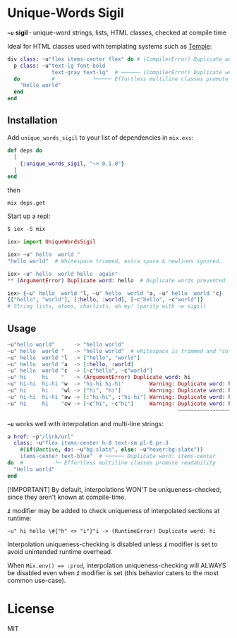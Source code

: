# Unique-Words Sigil

***`~u`*** **sigil ·** unique-word strings, lists, HTML classes, checked at compile time

Ideal for HTML classes used with templating systems such as [Temple](https://github.com/mhanberg/temple):

```elixir
div class: ~u"flex items-center flex" do # (CompilerError) Duplicate word: flex
  p class: ~u"text-lg font-bold
              text-gray text-lg"  # ────── (CompilerError) Duplicate word: text-lg
  do          #            └───── Effortless multiline classes promote readability
    "Hello world"
  end
end
```

## Installation

Add `unique_words_sigil` to your list of dependencies in `mix.exs`:

```elixir
def deps do
  [
    {:unique_words_sigil, "~> 0.1.0"}
  ]
end
```
then
```
mix deps.get
```
Start up a repl:
```elixir
$ iex -S mix

iex> import UniqueWordsSigil

iex> ~u" hello  world "
"hello world"  # Whitespace trimmed, extra space & newlines ignored.

iex> ~u" hello  world hello  again"
** (ArgumentError) Duplicate word: hello  # Duplicate words prevented ⚔️

iex> {~u" hello  world "l, ~u" hello  world "a, ~u" hello  world "c}
{["hello", "world"], [:hello, :world], [~c"hello", ~c"world"]}
# String lists, atoms, charlists, oh my! (parity with ~w sigil)
```

## Usage

```elixir
~u"hello world"      -> "hello world"
~u" hello  world "   -> "hello world"  # whitespace is trimmed and "collapsed"
~u" hello  world "l  -> ["hello", "world"]
~u" hello  world "a  -> [:hello, :world]
~u" hello  world "c  -> [~c"hello", ~c"world"]
~u" hi     hi    "   -> (ArgumentError) Duplicate word: hi
~u" hi-hi  hi-hi "w  -> "hi-hi hi-hi"        Warning: Duplicate word: hi-hi
~u" hi     hi    "wl -> ["hi", "hi"]         Warning: Duplicate word: hi
~u" hi-hi  hi-hi "aw -> [:"hi-hi", :"hi-hi"] Warning: Duplicate word: hi-hi
~u" hi     hi    "cw -> [~c"hi", ~c"hi"]     Warning: Duplicate word: hi
                                                      ~~~~~~~~~~~~~~~~~~
```

***`~u`*** works well with interpolation and multi-line strings:

```elixir
a href: ~p"/link/url"
  class: ~u"flex items-center h-8 text-sm pl-8 pr-3
    #{if(@active, do: ~u"bg-slate", else: ~u"hover:bg-slate")}
    items-center text-blue"  # ────── Duplicate word: items-center
do  #          └─ Effortless multiline classes promote readability
  "Hello world"
end
```
[!IMPORTANT]
By default, interpolations WON'T be uniqueness-checked, since they aren't known at compile-time.

***`i`*** modifier may be added to check uniqueness of interpolated sections at runtime:
```
~u" hi hello \#{"h" <> "i"}"i -> (RuntimeError) Duplicate word: hi
```
Interpolation uniqueness-checking is disabled unless ***`i`*** modifier is set to avoid
unintended runtime overhead.

When `Mix.env() == :prod`, interpolation uniqueness-checking will ALWAYS be disabled
even when ***`i`*** modifier is set (this behavior caters to the most common use-case).

# License

MIT

